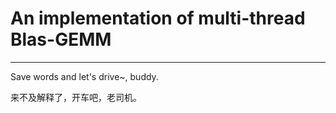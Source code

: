 # An implementation of multi-thread Blas-GEMM

----

Save words and let's drive~, buddy.

来不及解释了，开车吧，老司机。
